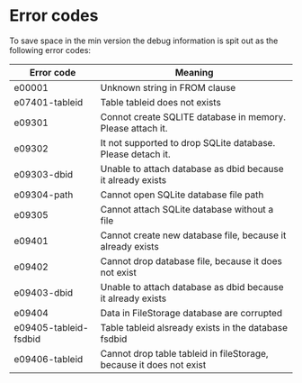 # Error codes

To save space in the min version the debug information is spit out as the following error codes:

Error code | Meaning
-----------|---------
e00001| Unknown string in FROM clause
e07401-tableid | Table tableid does not exists
e09301|Connot create SQLITE database in memory. Please attach it.
e09302|It not supported to drop SQLite database. Please detach it.
e09303-dbid|Unable to attach database as dbid because it already exists
e09304-path|Cannot open SQLite database file path
e09305|Cannot attach SQLite database without a file
e09401|Cannot create new database file, because it already exists
e09402|Cannot drop database file, because it does not exist
e09403-dbid|Unable to attach database as dbid because it already exists
e09404|Data in FileStorage database are corrupted
e09405-tableid-fsdbid|Table tableid alsready exists in the database fsdbid
e09406-tableid|Cannot drop table tableid in fileStorage, because it does not exist